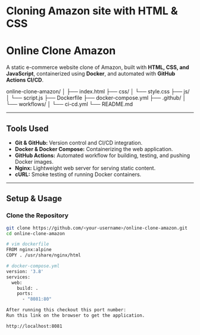 # Cloning Amazon site with HTML & CSS

# Online Clone Amazon

A static e-commerce website clone of Amazon, built with **HTML, CSS, and JavaScript**, containerized using **Docker**, and automated with **GitHub Actions CI/CD**.

online-clone-amazon/
│
├── index.html
├── css/
│ └── style.css
├── js/
│ └── script.js
├── Dockerfile
├── docker-compose.yml
├── .github/
│ └── workflows/
│ └── ci-cd.yml
└── README.md

---

## Tools Used
- **Git & GitHub:** Version control and CI/CD integration.
- **Docker & Docker Compose:** Containerizing the web application.
- **GitHub Actions:** Automated workflow for building, testing, and pushing Docker images.
- **Nginx:** Lightweight web server for serving static content.
- **cURL:** Smoke testing of running Docker containers.

---

## Setup & Usage

### Clone the Repository
```bash
git clone https://github.com/<your-username>/online-clone-amazon.git
cd online-clone-amazon

# vim dockerfile
FROM nginx:alpine
COPY . /usr/share/nginx/html

# docker-compose.yml
version: '3.8'
services:
  web:
    build: .
    ports:
      - "8081:80"

After running this checkout this port number:
Run this link on the browser to get the application.

http://localhost:8081
